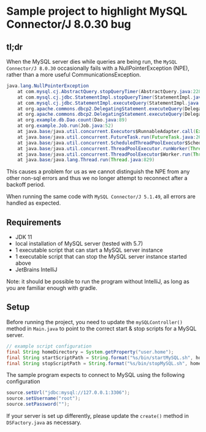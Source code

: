 # Sample project to highlight MySQL Connector/J 8.0.30 bug

## tl;dr

When the MySQL server dies while queries are being run, the `MySQL Connector/J 8.0.30` occasionally 
fails with a NullPointerException (NPE), rather than a more useful CommunicationsException.
```java
java.lang.NullPointerException
	at com.mysql.cj.AbstractQuery.stopQueryTimer(AbstractQuery.java:228)
	at com.mysql.cj.jdbc.StatementImpl.stopQueryTimer(StatementImpl.java:643)
	at com.mysql.cj.jdbc.StatementImpl.executeQuery(StatementImpl.java:1182)
	at org.apache.commons.dbcp2.DelegatingStatement.executeQuery(DelegatingStatement.java:329)
	at org.apache.commons.dbcp2.DelegatingStatement.executeQuery(DelegatingStatement.java:329)
	at org.example.db.Dao.count(Dao.java:89)
	at org.example.Job.run(Job.java:52)
	at java.base/java.util.concurrent.Executors$RunnableAdapter.call(Executors.java:515)
	at java.base/java.util.concurrent.FutureTask.run(FutureTask.java:264)
	at java.base/java.util.concurrent.ScheduledThreadPoolExecutor$ScheduledFutureTask.run(ScheduledThreadPoolExecutor.java:304)
	at java.base/java.util.concurrent.ThreadPoolExecutor.runWorker(ThreadPoolExecutor.java:1128)
	at java.base/java.util.concurrent.ThreadPoolExecutor$Worker.run(ThreadPoolExecutor.java:628)
	at java.base/java.lang.Thread.run(Thread.java:829)
```
This causes a problem for us as we cannot distinguish the NPE from any other non-sql errors and 
thus we no longer attempt to reconnect after a backoff period.

When running the same code with `MySQL Connector/J 5.1.49`, all errors are handled as expected.

## Requirements
* JDK 11
* local installation of MySQL server (tested with 5.7)
* 1 executable script that can start a MySQL server instance
* 1 executable script that can stop the MySQL server instance started above
* JetBrains IntelliJ

Note: it should be possible to run the program without IntelliJ, as long as you are familiar 
enough with gradle.

## Setup
Before running the project, you need to update the `mySQLController()` method in `Main.java` to 
point to the correct start & stop scripts for a MySQL server.
```java
// example script configuration
final String homeDirectory = System.getProperty("user.home");
final String startScriptPath = String.format("%s/bin/startMySQL.sh", homeDirectory);
final String stopScriptPath = String.format("%s/bin/stopMySQL.sh", homeDirectory);
```

The sample program expects to connect to MySQL using the following configuration
```java
source.setUrl("jdbc:mysql://127.0.0.1:3306");
source.setUsername("root");
source.setPassword("");
```
If your server is set up differently, please update the `create()` method in `DSFactory.java` as 
necessary.
